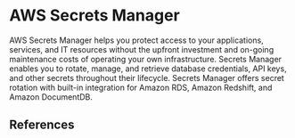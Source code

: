 # AWS Secrets Manager

AWS Secrets Manager helps you protect access to your applications, services, and IT resources without the upfront investment and on-going maintenance costs of operating your own infrastructure. Secrets Manager enables you to rotate, manage, and retrieve database credentials, API keys, and other secrets throughout their lifecycle. Secrets Manager offers secret rotation with built-in integration for Amazon RDS, Amazon Redshift, and Amazon DocumentDB.

## References
